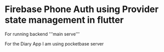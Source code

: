 # Firebase Phone Auth using Provider state management in flutter

For running backend '''main serve'''

For the Diary App I am using pocketbase server
